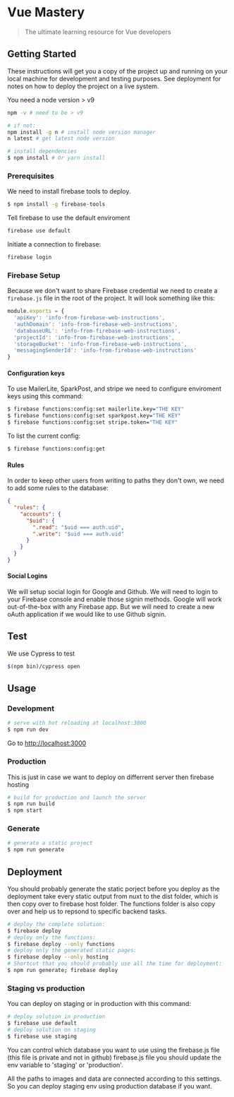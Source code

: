 # Vue Mastery

> The ultimate learning resource for Vue developers

## Getting Started

These instructions will get you a copy of the project up and running on your local machine for development and testing purposes. See deployment for notes on how to deploy the project on a live system.

You need a node version > v9
``` bash
npm -v # need to be > v9

# if not:
npm install -g n # install node version manager
n latest # get latest node version
```

``` bash
# install dependencies
$ npm install # Or yarn install
```

### Prerequisites

We need to install firebase tools to deploy.

``` bash
$ npm install -g firebase-tools
```

Tell firebase to use the default enviroment
``` bash
firebase use default
```

Initiate a connection to firebase:
``` bash
firebase login
```

### Firebase Setup

Because we don't want to share Firebase credential we need to create a `firebase.js` file in the root of the project. It will look something like this:

```js
module.exports = {
  'apiKey': 'info-from-firebase-web-instructions',
  'authDomain': 'info-from-firebase-web-instructions',
  'databaseURL': 'info-from-firebase-web-instructions',
  'projectId': 'info-from-firebase-web-instructions',
  'storageBucket': 'info-from-firebase-web-instructions',
  'messagingSenderId': 'info-from-firebase-web-instructions'
}
```

#### Configuration keys

To use MailerLite, SparkPost, and stripe we need to configure enviroment keys using this command:

``` bash
$ firebase functions:config:set mailerlite.key="THE KEY"
$ firebase functions:config:set sparkpost.key="THE KEY"
$ firebase functions:config:set stripe.token="THE KEY"
```
To list the current config:

``` bash
$ firebase functions:config:get
```

#### Rules

In order to keep other users from writing to paths they don't own, we need to add some rules to the database:

```json
{
  "rules": {
    "accounts": {
      "$uid": {
        ".read": "$uid === auth.uid",
        ".write": "$uid === auth.uid"
      }
    }
  }
}
```

#### Social Logins

We will setup social login for Google and Github. We will need to login to your Firebase console and enable those signin methods. Google will work out-of-the-box with any Firebase app. But we will need to create a new oAuth application if we would like to use Github signin.

## Test

We use Cypress to test 

``` bash
$(npm bin)/cypress open
```

## Usage

### Development

``` bash
# serve with hot reloading at localhost:3000
$ npm run dev
```

Go to [http://localhost:3000](http://localhost:3000)

### Production

This is just in case we want to deploy on differrent server then firebase hosting

``` bash
# build for production and launch the server
$ npm run build
$ npm start
```

### Generate

``` bash
# generate a static project
$ npm run generate
```

## Deployment

You should probably generate the static porject before you deploy as the deployment take every static output from nuxt to the dist folder, which is then copy over to firebase host folder.
The functions folder is also copy over and help us to repsond to specific backend tasks.

``` bash
# deploy the complete solution:
$ firebase deploy
# deploy only the functions:
$ firebase deploy --only functions
# deploy only the generated static pages:
$ firebase deploy --only hosting
# Shortcut that you should probably use all the time for deployment:
$ npm run generate; firebase deploy
```

### Staging vs production

You can deploy on staging or in production with this command:

``` bash
# deploy solution in production
$ firebase use default
# deploy solution on staging
$ firebase use staging
```

You can control which database you want to use using the firebase.js file (this file is private and not in github)
firebase.js file you should update the env variable to 'staging' or 'production'.

All the paths to images and data are connected according to this settings.
So you can deploy staging env using production database if you want.